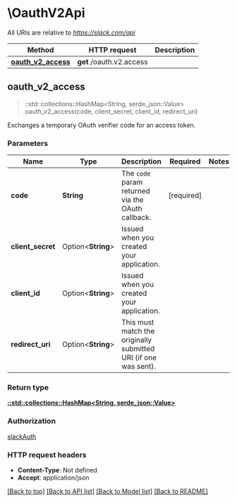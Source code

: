# \OauthV2Api

All URIs are relative to *https://slack.com/api*

Method | HTTP request | Description
------------- | ------------- | -------------
[**oauth_v2_access**](OauthV2Api.md#oauth_v2_access) | **get** /oauth.v2.access | 



## oauth_v2_access

> ::std::collections::HashMap<String, serde_json::Value> oauth_v2_access(code, client_secret, client_id, redirect_uri)


Exchanges a temporary OAuth verifier code for an access token.

### Parameters


Name | Type | Description  | Required | Notes
------------- | ------------- | ------------- | ------------- | -------------
**code** | **String** | The `code` param returned via the OAuth callback. | [required] |
**client_secret** | Option<**String**> | Issued when you created your application. |  |
**client_id** | Option<**String**> | Issued when you created your application. |  |
**redirect_uri** | Option<**String**> | This must match the originally submitted URI (if one was sent). |  |

### Return type

[**::std::collections::HashMap<String, serde_json::Value>**](serde_json::Value.md)

### Authorization

[slackAuth](../README.md#slackAuth)

### HTTP request headers

- **Content-Type**: Not defined
- **Accept**: application/json

[[Back to top]](#) [[Back to API list]](../README.md#documentation-for-api-endpoints) [[Back to Model list]](../README.md#documentation-for-models) [[Back to README]](../README.md)

